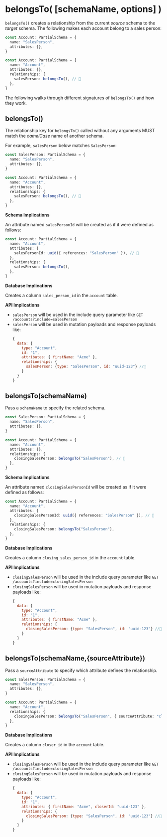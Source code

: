 # belongsTo( [schemaName, options] )

`belongsTo()` creates a relationship from the current _source_ schema to the _target_ schema. The following makes each account
belong to a sales person:

```ts
const Account: PartialSchema = {
  name: "SalesPerson",
  attributes: {},
}

const Account: PartialSchema = {
  name: "Account",
  attributes: {},
  relationships: {
    salesPerson: belongsTo(), // 👀
  },
}
```

The following walks through different signatures of `belongsTo()` and how they work.

## belongsTo()

The relationship key for `belongsTo()` called without any arguments MUST match the _camelCase_ name of another schema.

For example, `salesPerson` below matches `SalesPerson`:

```ts
const SalesPerson: PartialSchema = {
  name: "SalesPerson",
  attributes: {},
}

const Account: PartialSchema = {
  name: "Account",
  attributes: {},
  relationships: {
    salesPerson: belongsTo(), // 👀
  },
}
```

**Schema Implications**

An attribute named `salesPersonId` will be created as if it were defined as follows:

```ts
const Account: PartialSchema = {
  name: "Account",
  attributes: {
    salesPersonId: uuid({ references: "SalesPerson" }), // 👀
  },
  relationships: {
    salesPerson: belongsTo(),
  },
}
```

**Database Implications**

Creates a column `sales_person_id` in the `account` table.

**API Implications**

- `salesPerson` will be used in the include query parameter like `GET /accounts?include=salesPerson`
- `salesPerson` will be used in mutation payloads and response payloads like:
  ```js
  {
    data: {
      type: "Account",
      id: "1",
      attributes: { firstName: "Acme" },
      relationships: {
        salesPerson: {type: "SalesPerson", id: "uuid-123"} //👀
      }
    }
  }
  ```

## belongsTo(schemaName)

Pass a `schemaName` to specify the related schema.

```ts
const SalesPerson: PartialSchema = {
  name: "SalesPerson",
  attributes: {},
}

const Account: PartialSchema = {
  name: "Account",
  attributes: {},
  relationships: {
    closingSalesPerson: belongsTo("SalesPerson"), // 👀
  },
}
```

**Schema Implications**

An attribute named `closingSalesPersonId` will be created as if it were defined as follows:

```ts
const Account: PartialSchema = {
  name: "Account",
  attributes: {
    closingSalesPersonId: uuid({ references: "SalesPerson" }), // 👀
  },
  relationships: {
    closingSalesPerson: belongsTo("SalesPerson"),
  },
}
```

**Database Implications**

Creates a column `closing_sales_person_id` in the `account` table.

**API Implications**

- `closingSalesPerson` will be used in the include query parameter like `GET /accounts?include=closingSalesPerson`
- `closingSalesPerson` will be used in mutation payloads and response payloads like:
  ```js
  {
    data: {
      type: "Account",
      id: "1",
      attributes: { firstName: "Acme" },
      relationships: {
        closingSalesPerson: {type: "SalesPerson", id: "uuid-123"} //👀
      }
    }
  }
  ```

## belongsTo(schemaName,{sourceAttribute})

Pass a `sourceAttribute` to specify which attribute defines the relationship.

```ts
const SalesPerson: PartialSchema = {
  name: "SalesPerson",
  attributes: {},
}

const Account: PartialSchema = {
  name: "Account",
  relationships: {
    closingSalesPerson: belongsTo("SalesPerson", { sourceAttribute: "closerId" }), // 👀
  },
}
```

**Database Implications**

Creates a column `closer_id` in the `account` table.

**API Implications**

- `closingSalesPerson` will be used in the include query parameter like `GET /accounts?include=closingSalesPerson`
- `closingSalesPerson` will be used in mutation payloads and response payloads like:
  ```js
  {
    data: {
      type: "Account",
      id: "1",
      attributes: { firstName: "Acme", closerId: "uuid-123" },
      relationships: {
        closingSalesPerson: {type: "SalesPerson", id: "uuid-123"} //👀
      }
    }
  }
  ```
